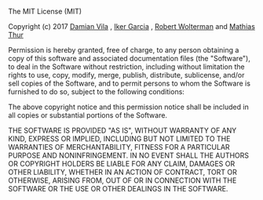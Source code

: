 The MIT License (MIT)

Copyright (c) 2017 [Damian Vila](https://github.com/damianvila) , [Iker Garcia](https://github.com/IkerGarcia) , [Robert Wolterman](https://github.com/xtacocorex) and [Mathias Thur](github.com/AllGray)

Permission is hereby granted, free of charge, to any person obtaining a copy of this software and associated documentation files (the "Software"), to deal in the Software without restriction, including without limitation the rights to use, copy, modify, merge, publish, distribute, sublicense, and/or sell copies of the Software, and to permit persons to whom the Software is furnished to do so, subject to the following conditions:

The above copyright notice and this permission notice shall be included in all copies or substantial portions of the Software.

THE SOFTWARE IS PROVIDED "AS IS", WITHOUT WARRANTY OF ANY KIND, EXPRESS OR IMPLIED, INCLUDING BUT NOT LIMITED TO THE WARRANTIES OF MERCHANTABILITY, FITNESS FOR A PARTICULAR PURPOSE AND NONINFRINGEMENT. IN NO EVENT SHALL THE AUTHORS OR COPYRIGHT HOLDERS BE LIABLE FOR ANY CLAIM, DAMAGES OR OTHER LIABILITY, WHETHER IN AN ACTION OF CONTRACT, TORT OR OTHERWISE, ARISING FROM, OUT OF OR IN CONNECTION WITH THE SOFTWARE OR THE USE OR OTHER DEALINGS IN THE SOFTWARE.
